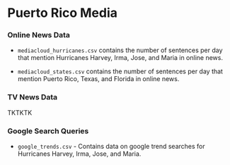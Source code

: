 # Puerto Rico Media

### Online News Data
* `mediacloud_hurricanes.csv` contains the number of sentences per day that mention Hurricanes Harvey, Irma, Jose, and Maria in online news.

* `mediacloud_states.csv` contains the number of sentences per day that mention Puerto Rico, Texas, and Florida in online news.

### TV News Data

TKTKTK

### Google Search Queries
* `google_trends.csv` - Contains data on google trend searches for Hurricanes Harvey, Irma, Jose, and Maria.


